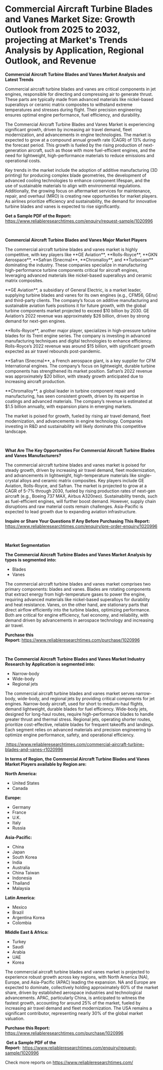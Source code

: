<p><h1>Commercial Aircraft Turbine Blades and Vanes Market Size: Growth Outlook from 2025 to 2032, projecting at Market's Trends Analysis by Application, Regional Outlook, and Revenue</h1></p><p><strong>Commercial Aircraft Turbine Blades and Vanes Market Analysis and Latest Trends</strong></p>
<p><p>Commercial aircraft turbine blades and vanes are critical components in jet engines, responsible for directing and compressing air to generate thrust. These parts are typically made from advanced materials like nickel-based superalloys or ceramic matrix composites to withstand extreme temperatures and stresses during flight. Their precision engineering ensures optimal engine performance, fuel efficiency, and durability.</p><p>The Commercial Aircraft Turbine Blades and Vanes Market is experiencing significant growth, driven by increasing air travel demand, fleet modernization, and advancements in engine technologies. The market is expected to grow at a compound annual growth rate (CAGR) of 13% during the forecast period. This growth is fueled by the rising production of next-generation aircraft, such as those with more fuel-efficient engines, and the need for lightweight, high-performance materials to reduce emissions and operational costs.</p><p>Key trends in the market include the adoption of additive manufacturing (3D printing) for producing complex blade geometries, the development of advanced cooling technologies to enhance component lifespan, and the use of sustainable materials to align with environmental regulations. Additionally, the growing focus on aftermarket services for maintenance, repair, and overhaul (MRO) is creating new opportunities for market players. As airlines prioritize efficiency and sustainability, the demand for innovative turbine blades and vanes is expected to rise significantly.</p></p>
<p><strong>Get a Sample PDF of the Report:&nbsp;</strong> <a href="https://www.reliableresearchtimes.com/enquiry/request-sample/1020996?utm_campaign=2007&utm_medium=2&utm_source=Github&utm_content=ia&utm_term=22012025&utm_id=commercial-aircraft-turbine-blades-and-vanes">https://www.reliableresearchtimes.com/enquiry/request-sample/1020996</a></p>
<p>&nbsp;</p>
<p><strong>Commercial Aircraft Turbine Blades and Vanes Major Market Players</strong></p>
<p><p>The commercial aircraft turbine blades and vanes market is highly competitive, with key players like **GE Aviation**, **Rolls-Royce**, **GKN Aerospace**, **Safran (Snecma)**, **Chromalloy**, and **Turbocam** dominating the industry. These companies specialize in manufacturing high-performance turbine components critical for aircraft engines, leveraging advanced materials like nickel-based superalloys and ceramic matrix composites.</p><p>**GE Aviation**, a subsidiary of General Electric, is a market leader, supplying turbine blades and vanes for its own engines (e.g., CFM56, GEnx) and third-party clients. The company’s focus on additive manufacturing and sustainable aviation fuels positions it for future growth, with the global turbine components market projected to exceed $10 billion by 2030. GE Aviation’s 2022 revenue was approximately $26 billion, driven by strong demand for next-gen engines.</p><p>**Rolls-Royce**, another major player, specializes in high-pressure turbine blades for its Trent engine series. The company is investing in advanced manufacturing techniques and digital technologies to enhance efficiency. Rolls-Royce’s 2022 revenue was around $15 billion, with significant growth expected as air travel rebounds post-pandemic.</p><p>**Safran (Snecma)**, a French aerospace giant, is a key supplier for CFM International engines. The company’s focus on lightweight, durable turbine components has strengthened its market position. Safran’s 2022 revenue was approximately $20 billion, with steady growth anticipated due to increasing aircraft production.</p><p>**Chromalloy**, a global leader in turbine component repair and manufacturing, has seen consistent growth, driven by its expertise in coatings and advanced materials. The company’s revenue is estimated at $1.5 billion annually, with expansion plans in emerging markets.</p><p>The market is poised for growth, fueled by rising air travel demand, fleet modernization, and advancements in engine technology. Companies investing in R&D and sustainability will likely dominate this competitive landscape.</p></p>
<p>&nbsp;</p>
<p><strong>What Are The Key Opportunities For Commercial Aircraft Turbine Blades and Vanes Manufacturers?</strong></p>
<p><p>The commercial aircraft turbine blades and vanes market is poised for steady growth, driven by increasing air travel demand, fleet modernization, and advancements in lightweight, high-temperature materials like single-crystal alloys and ceramic matrix composites. Key players include GE Aviation, Rolls-Royce, and Safran. The market is projected to grow at a CAGR of 5-7% through 2030, fueled by rising production rates of next-gen aircraft (e.g., Boeing 737 MAX, Airbus A320neo). Sustainability trends, such as fuel-efficient engines, will further boost demand. However, supply chain disruptions and raw material costs remain challenges. Asia-Pacific is expected to lead growth due to expanding aviation infrastructure.</p></p>
<p><strong>Inquire or Share Your Questions If Any Before Purchasing This Report:</strong> <a href="https://www.reliableresearchtimes.com/enquiry/pre-order-enquiry/1020996?utm_campaign=2007&utm_medium=2&utm_source=Github&utm_content=ia&utm_term=22012025&utm_id=commercial-aircraft-turbine-blades-and-vanes">https://www.reliableresearchtimes.com/enquiry/pre-order-enquiry/1020996</a></p>
<p>&nbsp;</p>
<p><strong>Market Segmentation</strong></p>
<p><strong>The Commercial Aircraft Turbine Blades and Vanes Market Analysis by types is segmented into:</strong></p>
<p><ul><li>Blades</li><li>Vanes</li></ul></p>
<p><p>The commercial aircraft turbine blades and vanes market comprises two primary components: blades and vanes. Blades are rotating components that extract energy from high-temperature gases to power the engine, requiring advanced materials like nickel-based superalloys for durability and heat resistance. Vanes, on the other hand, are stationary parts that direct airflow efficiently into the turbine blades, optimizing performance. Both are critical for engine efficiency, fuel economy, and reliability, with demand driven by advancements in aerospace technology and increasing air travel.</p></p>
<p><strong>Purchase this Report:&nbsp;</strong><a href="https://www.reliableresearchtimes.com/purchase/1020996?utm_campaign=2007&utm_medium=2&utm_source=Github&utm_content=ia&utm_term=22012025&utm_id=commercial-aircraft-turbine-blades-and-vanes">https://www.reliableresearchtimes.com/purchase/1020996</a></p>
<p>&nbsp;</p>
<p><strong>The Commercial Aircraft Turbine Blades and Vanes Market Industry Research by Application is segmented into:</strong></p>
<p><ul><li>Narrow-body</li><li>Wide-body</li><li>Regional jets</li></ul></p>
<p><p>The commercial aircraft turbine blades and vanes market serves narrow-body, wide-body, and regional jets by providing critical components for jet engines. Narrow-body aircraft, used for short to medium-haul flights, demand lightweight, durable blades for fuel efficiency. Wide-body jets, designed for long-haul routes, require high-performance blades to handle greater thrust and thermal stress. Regional jets, operating shorter routes, prioritize cost-effective, reliable blades for frequent takeoffs and landings. Each segment relies on advanced materials and precision engineering to optimize engine performance, safety, and operational efficiency.</p></p>
<p><a href="https://www.reliableresearchtimes.com/commercial-aircraft-turbine-blades-and-vanes-r1020996?utm_campaign=2007&utm_medium=2&utm_source=Github&utm_content=ia&utm_term=22012025&utm_id=commercial-aircraft-turbine-blades-and-vanes">&nbsp;https://www.reliableresearchtimes.com/commercial-aircraft-turbine-blades-and-vanes-r1020996</a></p>
<p><strong>In terms of Region, the Commercial Aircraft Turbine Blades and Vanes Market Players available by Region are:</strong></p>
<p>
    <p> <strong> North America: </strong>
        <ul>
            <li>United States</li>
            <li>Canada</li>
        </ul>
        </p> 
    <p> <strong> Europe: </strong>
        <ul>
            <li>Germany</li>
            <li>France</li>
            <li>U.K.</li>
            <li>Italy</li>
            <li>Russia</li>
        </ul>
        </p> 
    <p> <strong> Asia-Pacific: </strong>
        <ul>
            <li>China</li>
            <li>Japan</li>
            <li>South Korea</li>
            <li>India</li>
            <li>Australia</li>
            <li>China Taiwan</li>
            <li>Indonesia</li>
            <li>Thailand</li>
            <li>Malaysia</li>
        </ul>
        </p> 
    <p> <strong> Latin America: </strong>
        <ul>
            <li>Mexico</li>
            <li>Brazil</li>
            <li>Argentina Korea</li>
            <li>Colombia</li>
        </ul>
        </p> 
    <p> <strong> Middle East & Africa: </strong>
        <ul>
            <li>Turkey</li>
            <li>Saudi</li>
            <li>Arabia</li>
            <li>UAE</li>
            <li>Korea</li>
        </ul>
    </p>
    </p>
<p><p>The commercial aircraft turbine blades and vanes market is projected to experience robust growth across key regions, with North America (NA), Europe, and Asia-Pacific (APAC) leading the expansion. NA and Europe are expected to dominate, collectively holding approximately 60% of the market share, driven by established aerospace industries and technological advancements. APAC, particularly China, is anticipated to witness the fastest growth, accounting for around 25% of the market, fueled by increasing air travel demand and fleet modernization. The USA remains a significant contributor, representing nearly 30% of the global market valuation.</p></p>
<p><strong>Purchase this Report: </strong><a href="https://www.reliableresearchtimes.com/purchase/1020996?utm_campaign=2007&utm_medium=2&utm_source=Github&utm_content=ia&utm_term=22012025&utm_id=commercial-aircraft-turbine-blades-and-vanes">https://www.reliableresearchtimes.com/purchase/1020996</a></p>
<p>&nbsp;<strong>Get a Sample PDF of the Report:&nbsp;&nbsp;</strong><a href="https://www.reliableresearchtimes.com/enquiry/request-sample/1020996?utm_campaign=2007&utm_medium=2&utm_source=Github&utm_content=ia&utm_term=22012025&utm_id=commercial-aircraft-turbine-blades-and-vanes">https://www.reliableresearchtimes.com/enquiry/request-sample/1020996</a></p>
<p><strong></strong></p>
<p>Check more reports on <a href="https://www.reliableresearchtimes.com/?utm_campaign=2007&utm_medium=2&utm_source=Github&utm_content=ia&utm_term=22012025&utm_id=commercial-aircraft-turbine-blades-and-vanes">https://www.reliableresearchtimes.com/</a></p>
